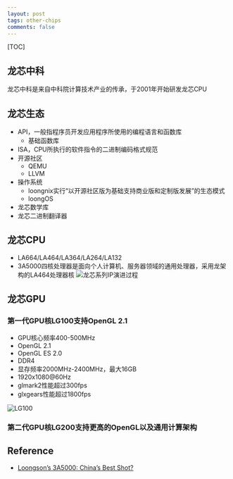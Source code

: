 ```yaml
---
layout: post
tags: other-chips
comments: false
---
```


[TOC]

## 龙芯中科

龙芯中科是来自中科院计算技术产业的传承，于2001年开始研发龙芯CPU

## 龙芯生态

- API，一般指程序员开发应用程序所使用的编程语言和函数库
  - 基础函数库
- ISA，CPU所执行的软件指令的二进制编码格式规范
- 开源社区
  - QEMU
  - LLVM
- 操作系统
  - loongnix实行“以开源社区版为基础支持商业版和定制版发展”的生态模式
  - loongOS
- 龙芯数学库
- 龙芯二进制翻译器

## 龙芯CPU

- LA664/LA464/LA364/LA264/LA132
- 3A5000四核处理器是面向个人计算机、服务器领域的通用处理器，采用龙架构的LA464处理器核
![龙芯系列IP演进过程](/assets/Loong-cpu.png)

## 龙芯GPU

### 第一代GPU核LG100支持OpenGL 2.1

- GPU核心频率400-500MHz
- OpenGL 2.1
- OpenGL ES 2.0
- DDR4
- 显存频率2000MHz-2400MHz，最大16GB
- 1920x1080@60Hz
- glmark2性能超过300fps
- glxgears性能超过1800fps

![LG100](/assets/LG100.png)

### 第二代GPU核LG200支持更高的OpenGL以及通用计算架构


## Reference

- [Loongson’s 3A5000: China’s Best Shot?](https://chipsandcheese.com/2023/04/09/loongsons-3a5000-chinas-best-shot/)